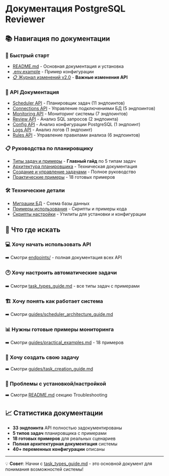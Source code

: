 # Документация PostgreSQL Reviewer

## 📚 Навигация по документации

### 🚀 Быстрый старт

- [README.md](../README.md) - Основная документация и установка
- [.env.example](../.env.example) - Пример конфигурации
- [📋 Журнал изменений v2.0](CHANGELOG_v2.md) - **Важные изменения API**

### 🔌 API Документация

- [Scheduler API](endpoints/scheduler.md) - Планировщик задач (11 эндпоинтов)
- [Connections API](endpoints/connections.md) - Управление подключениями БД (5 эндпоинтов)
- [Monitoring API](endpoints/monitoring.md) - Мониторинг системы (7 эндпоинтов)
- [Review API](endpoints/review.md) - Анализ SQL запросов (2 эндпоинта)
- [Config API](endpoints/config.md) - Анализ конфигурации PostgreSQL (1 эндпоинт)
- [Logs API](endpoints/logs.md) - Анализ логов (1 эндпоинт)
- [Rules API](endpoints/rules.md) - Управление правилами анализа (6 эндпоинтов)

### 📋 Руководства по планировщику

- [Типы задач и примеры](task_types_guide.md) - **Главный гайд** по 5 типам задач
- [Архитектура планировщика](guides/scheduler_architecture_guide.md) - Техническая документация
- [Создание и управление задачами](guides/task_creation_guide.md) - Полное руководство
- [Практические примеры](guides/practical_examples.md) - 18 готовых примеров

### 🛠️ Технические детали

- [Миграции БД](../migrations/) - Схема базы данных
- [Примеры использования](../examples/) - Скрипты и примеры кода
- [Скрипты настройки](../scripts/) - Утилиты для установки и конфигурации

## 🎯 Что где искать

### 💻 Хочу начать использовать API

➡️ Смотри [endpoints/](endpoints/) - полная документация всех API

### 🕐 Хочу настроить автоматические задачи

➡️ Смотри [task_types_guide.md](task_types_guide.md) - все типы задач с примерами

### 🏗️ Хочу понять как работает система

➡️ Смотри [guides/scheduler_architecture_guide.md](guides/scheduler_architecture_guide.md)

### 📊 Нужны готовые примеры мониторинга

➡️ Смотри [guides/practical_examples.md](guides/practical_examples.md) - 18 примеров

### 🔧 Хочу создать свою задачу

➡️ Смотри [guides/task_creation_guide.md](guides/task_creation_guide.md)

### 🚨 Проблемы с установкой/настройкой

➡️ Смотри [README.md](../README.md) секцию Troubleshooting

## 📈 Статистика документации

- **33 эндпоинта** API полностью задокументированы
- **5 типов задач** планировщика с примерами
- **18 готовых примеров** для реальных сценариев
- **Полная архитектурная документация** системы
- **40+ переменных конфигурации** описаны

---

💡 **Совет**: Начни с [task_types_guide.md](task_types_guide.md) - это основной документ для понимания возможностей системы!

